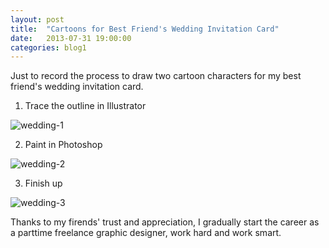 ```yaml
---
layout: post
title:  "Cartoons for Best Friend's Wedding Invitation Card"
date:   2013-07-31 19:00:00
categories: blog1
---
```


Just to record the process to draw two cartoon characters for my best friend's wedding invitation card. 

1) Trace the outline in Illustrator

![wedding-1](https://c1.staticflickr.com/9/8827/17092046902_949455b596_b.jpg)

2) Paint in Photoshop

![wedding-2](https://c2.staticflickr.com/8/7678/16473398353_dfb32ab799_b.jpg)

3) Finish up

![wedding-3](https://c2.staticflickr.com/8/7653/16473279563_9dc57a8a6c_n.jpg)

Thanks to my firends' trust and appreciation, I gradually start the career as a parttime freelance graphic designer, work hard and work smart.